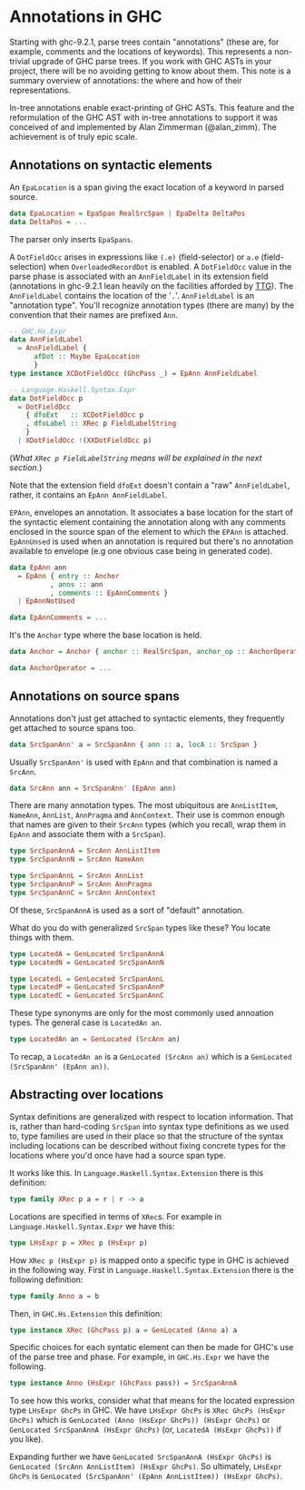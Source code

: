 # Annotations in GHC

Starting with ghc-9.2.1, parse trees contain "annotations" (these are, for example, comments and the locations of keywords). This represents a non-trivial upgrade of GHC parse trees. If you work with GHC ASTs in your project, there will be no avoiding getting to know about them. This note is a summary overview of annotations: the where and how of their representations.

In-tree annotations enable exact-printing of GHC ASTs. This feature and the reformulation of the GHC AST with in-tree annotations to support it was conceived of and implemented by Alan Zimmerman (@alan_zimm). The achievement is of truly epic scale.

## Annotations on syntactic elements

An `EpaLocation` is a span giving the exact location of a keyword in parsed source.
```haskell
data EpaLocation = EpaSpan RealSrcSpan | EpaDelta DeltaPos
data DeltaPos = ...
```
The parser only inserts `EpaSpans`.

A `DotFieldOcc` arises in expressions like `(.e)` (field-selector) or `a.e` (field-selection) when `OverloadedRecordDot` is enabled. A `DotFieldOcc` value in the parse phase is associated with an `AnnFieldLabel` in its extension field (annotations in ghc-9.2.1 lean heavily on the facilities afforded by [TTG](https://arxiv.org/abs/1610.04799)). The `AnnFieldLabel` contains the location of the '`.`'. `AnnFieldLabel` is an "annotation type". You'll recognize annotation types (there are many) by the convention that their names are prefixed `Ann`.
```haskell
-- GHC.Hs.Expr
data AnnFieldLabel
  = AnnFieldLabel {
      afDot :: Maybe EpaLocation
      }
type instance XCDotFieldOcc (GhcPass _) = EpAnn AnnFieldLabel

-- Language.Haskell.Syntax.Expr
data DotFieldOcc p
  = DotFieldOcc
    { dfoExt   :: XCDotFieldOcc p
    , dfoLabel :: XRec p FieldLabelString
    }
  | XDotFieldOcc !(XXDotFieldOcc p)
```
 (*What `XRec p FieldLabelString` means will be explained in the next section.*)

Note that the extension field `dfoExt` doesn't contain a "raw" `AnnFieldLabel`, rather, it contains an `EpAnn AnnFieldLabel`.

`EPAnn`, envelopes an annotation. It associates a base location for the start of the syntactic element containing the annotation along with any comments enclosed in the source span of the element to which the `EPAnn` is attached. `EpAnnUnsed` is used when an annotation is required but there's no annotation available to envelope (e.g one obvious case being in generated code).
```haskell
data EpAnn ann
  = EpAnn { entry :: Anchor
          , anns :: ann
          , comments :: EpAnnComments }
  | EpAnnNotUsed

data EpAnnComments = ...
```
It's the `Anchor` type where the base location is held.
```haskell
data Anchor = Anchor { anchor :: RealSrcSpan, anchor_op :: AnchorOperation }

data AnchorOperator = ...
```

## Annotations on source spans

Annotations don't just get attached to syntactic elements, they frequently get attached to source spans too.
```haskell
data SrcSpanAnn' a = SrcSpanAnn { ann :: a, locA :: SrcSpan }
```
Usually `SrcSpanAnn'` is used with `EpAnn` and that combination is named a `SrcAnn`.
```haskell
data SrcAnn ann = SrcSpanAnn' (EpAnn ann)
```

There are many annotation types. The most ubiquitous are `AnnListItem`, `NameAnn`, `AnnList`, `AnnPragma` and `AnnContext`. Their use is common enough that names are given to their `SrcAnn` types (which you recall, wrap them in `EpAnn` and associate them with a `SrcSpan`).
```haskell
type SrcSpanAnnA = SrcAnn AnnListItem
type SrcSpanAnnN = SrcAnn NameAnn

type SrcSpanAnnL = SrcAnn AnnList
type SrcSpanAnnP = SrcAnn AnnPragma
type SrcSpanAnnC = SrcAnn AnnContext
```
Of these, `SrcSpanAnnA` is used as a sort of "default" annotation.

What do you do with generalized `SrcSpan` types like these? You locate things with them.
```haskell
type LocatedA = GenLocated SrcSpanAnnA
type LocatedN = GenLocated SrcSpanAnnN

type LocatedL = GenLocated SrcSpanAnnL
type LocatedP = GenLocated SrcSpanAnnP
type LocatedC = GenLocated SrcSpanAnnC
```
These type synonyms are only for the most commonly used annoation types. The general case is `LocatedAn an`.
```haskell
type LocatedAn an = GenLocated (SrcAnn an)
```
To recap, a `LocatedAn an` is a `GenLocated (SrcAnn an)` which is a `GenLocated (SrcSpanAnn' (EpAnn an))`.

## Abstracting over locations

Syntax definitions are generalized with respect to location information. That is, rather than hard-coding `SrcSpan` into syntax type definitions as we used to, type families are used in their place so that the structure of the syntax including locations can be described without fixing concrete types for the locations where you'd once have had a source span type.

It works like this. In `Language.Haskell.Syntax.Extension` there is this definition:
```haskell
type family XRec p a = r | r -> a
```
Locations are specified in terms of `XRec`s. For example in `Language.Haskell.Syntax.Expr` we have this:
```haskell
type LHsExpr p = XRec p (HsExpr p)
```
How `XRec p (HsExpr p)` is mapped onto a specific type in GHC is achieved in the following way. First in `Language.Haskell.Syntax.Extension` there is the following definition:
```haskell
type family Anno a = b
```
Then, in `GHC.Hs.Extension` this definition:
```haskell
type instance XRec (GhcPass p) a = GenLocated (Anno a) a
```

Specific choices for each syntatic element can then be made for GHC's use of the parse tree and phase. For example, in `GHC.Hs.Expr` we have the following.
```haskell
type instance Anno (HsExpr (GhcPass pass)) = SrcSpanAnnA
```
To see how this works, consider what that means for the located expression type `LHsExpr GhcPs` in GHC. We have `LHsExpr GhcPs` is `XRec GhcPs (HsExpr GhcPs)` which is `GenLocated (Anno (HsExpr GhcPs)) (HsExpr GhcPs)` or `GenLocated SrcSpanAnnA (HsExpr GhcPs)` (or, `LocatedA (HsExpr GhcPs))` if you like).

Expanding further we have `GenLocated SrcSpanAnnA (HsExpr GhcPs)` is `GenLocated (SrcAnn AnnListItem) (HsExpr GhcPs)`. So ultimately, `LHsExpr GhcPs` is `GenLocated (SrcSpanAnn' (EpAnn AnnListItem)) (HsExpr GhcPs)`.
